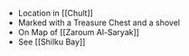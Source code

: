 - Location in [[Chult]]
- Marked with a Treasure Chest and a shovel
- On Map of [[Zaroum Al-Saryak]]
- See [[Shilku Bay]]